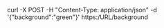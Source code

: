 curl -X POST -H "Content-Type: application/json" -d '{"background":"green"}' https:/URL/background

